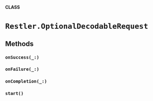 **CLASS**

# `Restler.OptionalDecodableRequest`

## Methods
### `onSuccess(_:)`

### `onFailure(_:)`

### `onCompletion(_:)`

### `start()`
